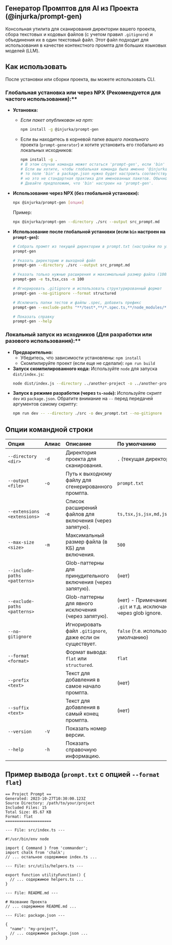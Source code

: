 ## Генератор Промптов для AI из Проекта (@injurka/prompt-gen)

Консольная утилита для сканирования директории вашего проекта, сбора текстовых и кодовых файлов (с учетом правил `.gitignore`) и объединения их в один текстовый файл. Этот файл подходит для использования в качестве контекстного промпта для больших языковых моделей (LLM).

## Как использовать

После установки или сборки проекта, вы можете использовать CLI.

### Глобальная установка или через NPX (Рекомендуется для частого использования):\*\*

- **Установка:**

  - _Если пакет опубликован на npm:_
    ```bash
    npm install -g @injurka/prompt-gen
    ```
  - Если вы находитесь в корневой папке _вашего локального_ проекта (`prompt-generator`) и хотите установить его глобально из локальных исходников:
    ```bash
    npm install -g .
    # В этом случае команда может остаться 'prompt-gen', если 'bin' в package.json не меняли.
    # Если вы хотите, чтобы глобальная команда была именно '@injurka/prompt-gen',
    # то поле 'bin' в package.json нужно будет настроить соответствующим образом,
    # но это не стандартная практика для именованных пакетов. Обычно команда проще.
    # Давайте предположим, что 'bin' настроен на 'prompt-gen'.
    ```

- **Использование через NPX (без глобальной установки):**

  ```bash
  npx @injurka/prompt-gen [опции]
  ```

  Пример:

  ```bash
  npx @injurka/prompt-gen --directory ./src --output src_prompt.md
  ```

- **Использование после глобальной установки (если `bin` настроен на `prompt-gen`):**

  ```bash
  # Собрать промпт из текущей директории в prompt.txt (настройки по умолчанию)
  prompt-gen

  # Указать директорию и выходной файл
  prompt-gen --directory ./src --output src_prompt.md

  # Указать только нужные расширения и максимальный размер файла (100KB)
  prompt-gen -e ts,tsx,css -m 100

  # Игнорировать .gitignore и использовать структурированный формат
  prompt-gen --no-gitignore --format structured

  # Исключить папки тестов и файлы .spec, добавить префикс
  prompt-gen --exclude-paths "**/test*,**/*.spec.ts,**/node_modules/**" --prefix "Вот контекст проекта:"

  # Показать справку
  prompt-gen --help
  ```

### Локальный запуск из исходников (Для разработки или разового использования):\*\*

- **Предварительно:**
  - Убедитесь, что зависимости установлены: `npm install`
  - Скомпилируйте проект (если еще не сделали): `npm run build`
- **Запуск скомпилированного кода:**
  Используйте `node` для запуска `dist/index.js`:
  ```bash
  node dist/index.js --directory ../another-project -o ../another-project/prompt.txt
  ```
- **Запуск в режиме разработки (через `ts-node`):**
  Используйте скрипт `dev` из `package.json`. Обратите внимание на `--` перед передачей аргументов самому скрипту:
  ```bash
  npm run dev -- --directory ./src -o dev_prompt.txt --no-gitignore
  ```

## Опции командной строки

| Опция                        | Алиас | Описание                                                     | По умолчанию                                                                                          |
| :--------------------------- | :---- | :----------------------------------------------------------- | :---------------------------------------------------------------------------------------------------- |
| `--directory <dir>`          | `-d`  | Директория проекта для сканирования.                         | `.` (текущая директория)                                                                              |
| `--output <file>`            | `-o`  | Путь к выходному файлу для сгенерированного промпта.         | `prompt.txt`                                                                                          |
| `--extensions <extensions>`  | `-e`  | Список расширений файлов для включения (через запятую).      | `ts,tsx,js,jsx,md,json,yaml,yml,txt,sh,py`                                                            |
| `--max-size <size>`          | `-m`  | Максимальный размер файла (в КБ) для включения.              | `500`                                                                                                 |
| `--include-paths <patterns>` |       | Glob-паттерны для принудительного включения (через запятую). | (нет)                                                                                                 |
| `--exclude-paths <patterns>` |       | Glob-паттерны для явного исключения (через запятую).         | (нет) - Примечание: `node_modules`, `dist`, `.git` и т.д. исключаются по умолчанию через glob ignore. |
| `--no-gitignore`             |       | Игнорировать файл `.gitignore`, даже если он существует.     | `false` (т.е. использовать `.gitignore` по умолчанию)                                                 |
| `--format <format>`          |       | Формат вывода: `flat` или `structured`.                      | `flat`                                                                                                |
| `--prefix <text>`            |       | Текст для добавления в самое начало промпта.                 | (нет)                                                                                                 |
| `--suffix <text>`            |       | Текст для добавления в самый конец промпта.                  | (нет)                                                                                                 |
| `--version`                  | `-V`  | Показать номер версии.                                       |                                                                                                       |
| `--help`                     | `-h`  | Показать справочную информацию.                              |                                                                                                       |

## Пример вывода (`prompt.txt` с опцией `--format flat`)

```text
== Project Prompt ==
Generated: 2023-10-27T10:30:00.123Z
Source Directory: /path/to/your/project
Included Files: 15
Total Size: 85.67 KB
Format: flat
====================

--- File: src/index.ts ---

#!/usr/bin/env node

import { Command } from 'commander';
import chalk from 'chalk';
// ... остальное содержимое index.ts ...

--- File: src/utils/helpers.ts ---

export function utilityFunction() {
  // ... содержимое helpers.ts ...
}

--- File: README.md ---

# Название Проекта
// ... содержимое README.md ...

--- File: package.json ---

{
  "name": "my-project",
  // ... содержимое package.json ...
}

```
